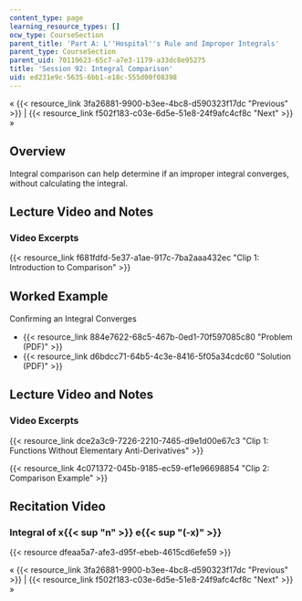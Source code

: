 ```yaml
---
content_type: page
learning_resource_types: []
ocw_type: CourseSection
parent_title: 'Part A: L''Hospital''s Rule and Improper Integrals'
parent_type: CourseSection
parent_uid: 70119623-65c7-a7e3-1179-a33dc8e95275
title: 'Session 92: Integral Comparison'
uid: ed231e9c-5635-6bb1-e18c-555d00f08398
---
```


« {{< resource_link 3fa26881-9900-b3ee-4bc8-d590323f17dc "Previous" >}} | {{< resource_link f502f183-c03e-6d5e-51e8-24f9afc4cf8c "Next" >}} »

Overview
--------

Integral comparison can help determine if an improper integral converges, without calculating the integral.

Lecture Video and Notes
-----------------------

### Video Excerpts

{{< resource_link f681fdfd-5e37-a1ae-917c-7ba2aaa432ec "Clip 1: Introduction to Comparison" >}}

Worked Example
--------------

Conﬁrming an Integral Converges

*   {{< resource_link 884e7622-68c5-467b-0ed1-70f597085c80 "Problem (PDF)" >}}
*   {{< resource_link d6bdcc71-64b5-4c3e-8416-5f05a34cdc60 "Solution (PDF)" >}}

Lecture Video and Notes
-----------------------

### Video Excerpts

{{< resource_link dce2a3c9-7226-2210-7465-d9e1d00e67c3 "Clip 1: Functions Without Elementary Anti-Derivatives" >}}

{{< resource_link 4c071372-045b-9185-ec59-ef1e96698854 "Clip 2: Comparison Example" >}}

Recitation Video
----------------

### Integral of x{{< sup "n" >}} e{{< sup "(-x)" >}}

{{< resource dfeaa5a7-afe3-d95f-ebeb-4615cd6efe59 >}}

« {{< resource_link 3fa26881-9900-b3ee-4bc8-d590323f17dc "Previous" >}} | {{< resource_link f502f183-c03e-6d5e-51e8-24f9afc4cf8c "Next" >}} »